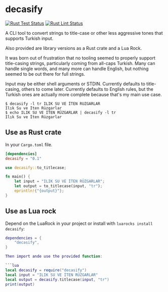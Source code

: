 # decasify

[![Rust Test Status](https://img.shields.io/github/actions/workflow/status/alerque/decasify/rust_test.yml?branch=master&label=Rust+Test&logo=Rust)](https://github.com/alerque/decasify/actions?workflow=Rust+Test)
[![Rust Lint Status](https://img.shields.io/github/actions/workflow/status/alerque/decasify/rust_lint.yml?branch=master&label=Rust+Lint&logo=Rust)](https://github.com/alerque/decasify/actions?workflow=Rust+Lint)

A CLI tool to convert strings to title-case or other less aggressive tones that supports Turkish input.

Also provided are library versions as a Rust crate and a Lua Rock.

It was born out of frustration that no tooling seemed to properly support title-casing strings, particularly coming from all-caps Turkish.
Many can handle single words, and many more can handle English, but nothing seemed to be out there for full strings.

Input may be either shell arguments or STDIN.
Currently defaults to title-casing, others to come later.
Currently defaults to English rules, but the Turkish ones are actually more complete because that's my main use case.

``` console
$ decasify -l tr ILIK SU VE İTEN RÜZGARLAR
Ilık Su ve İten Rüzgarlar
$ echo ILIK SU VE İTEN RÜZGARLAR | decasify -l tr
Ilık Su ve İten Rüzgarlar
```

## Use as Rust crate

In your `Cargo.toml` file.

```toml
[dependencies]
decasify = "0.1"
```

```rust
use decasify::to_titlecase;

fn main() {
    let input = "ILIK SU VE İTEN RÜZGARLAR";
    let output = to_titlecase(input, "tr");
    eprintln!{"{output}"};
}
```

## Use as Lua rock

Depend on the LuaRock in your project or install with `luarocks install decasify`:

```lua
dependencies = {
    "decasify",
}

Then import ande use the provided function:

```lua
local decasify = require("decasify")
local input = "ILIK SU VE İTEN RÜZGARLAR"
local output = decasify.titlecase(input, "tr")
print(output)
```
